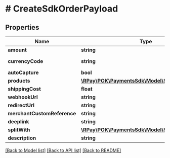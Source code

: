 # # CreateSdkOrderPayload

## Properties

| Name                        | Type                                                                      | Description | Notes              |
|-----------------------------|---------------------------------------------------------------------------|-------------|--------------------|
| **amount**                  | **string**                                                                |             |                    |
| **currencyCode**            | **string**                                                                |             | [default to 'ALL'] |
| **autoCapture**             | **bool**                                                                  |             | [optional]         |
| **products**                | [**\RPay\POK\PaymentsSdk\Model\SdkOrderProduct[]**](SdkOrderProduct.md)   |             |                    |
| **shippingCost**            | **float**                                                                 |             | [optional]         |
| **webhookUrl**              | **string**                                                                |             | [optional]         |
| **redirectUrl**             | **string**                                                                |             | [optional]         |
| **merchantCustomReference** | **string**                                                                |             | [optional]         |
| **deeplink**                | **string**                                                                |             | [optional]         |
| **splitWith**               | [**\RPay\POK\PaymentsSdk\Model\SdkOrderSplitWith**](SdkOrderSplitWith.md) |             | [optional]         |
| **description**             | **string**                                                                |             | [optional]         |


[[Back to Model list]](../../README.md#models) [[Back to API list]](../../README.md#endpoints) [[Back to README]](../../README.md)
